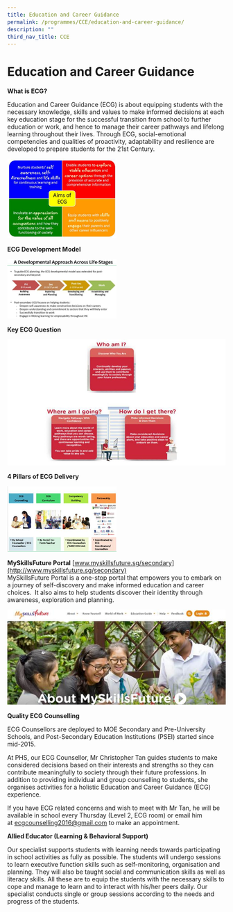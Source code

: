 ```yaml
---
title: Education and Career Guidance
permalink: /programmes/CCE/education-and-career-guidance/
description: ""
third_nav_title: CCE
---
```

# **Education and Career Guidance**

**What is ECG?**

Education and Career Guidance (ECG) is about equipping students with the necessary knowledge, skills and values to make informed decisions at each key education stage for the successful transition from school to further education or work, and hence to manage their career pathways and lifelong learning throughout their lives. Through ECG, social-emotional competencies and qualities of proactivity, adaptability and resilience are developed to prepare students for the 21st Century.

<img src="/images/aimsOfECG.jpg" 
     style="width:50%">


**ECG Development Model**

<img src="/images/ADevelopmentECG.jpg" 
     style="width:50%">


**Key ECG Question**

<img src="/images/whoAmI-ECG.jpg" 
     style="width:100%">

**4 Pillars of ECG Delivery**  

<img src="/images/pillarsECG.jpg" 
     style="width:50%">

**MySkillsFuture Portal** [www.myskillsfuture.sg/secondary](http://www.myskillsfuture.sg/secondary)    
MySkillsFuture Portal is a one-stop portal that empowers you to embark on a journey of self-discovery and make informed education and career choices.  It also aims to help students discover their identity through awareness, exploration and planning.

![](/images/myskillfuture.jpg)

**Quality ECG Counselling**

ECG Counsellors are deployed to MOE Secondary and Pre-University Schools, and Post-Secondary Education Institutions (PSEI) started since mid-2015.

At PHS, our ECG Counsellor, Mr Christopher Tan guides students to make considered decisions based on their interests and strengths so they can contribute meaningfully to society through their future professions. In addition to providing individual and group counselling to students, she organises activities for a holistic Education and Career Guidance (ECG) experience.

If you have ECG related concerns and wish to meet with Mr Tan, he will be available in school every Thursday (Level 2, ECG room) or email him at [ecgcounselling2016@gmail.com](mailto:ecgcounselling2016@gmail.com) to make an appointment. 

**Allied Educator (Learning & Behavioral Support)**

Our specialist supports students with learning needs towards participating in school activities as fully as possible. The students will undergo sessions to learn executive function skills such as self-monitoring, organisation and planning. They will also be taught social and communication skills as well as literacy skills. All these are to equip the students with the necessary skills to cope and manage to learn and to interact with his/her peers daily. Our specialist conducts single or group sessions according to the needs and progress of the students.